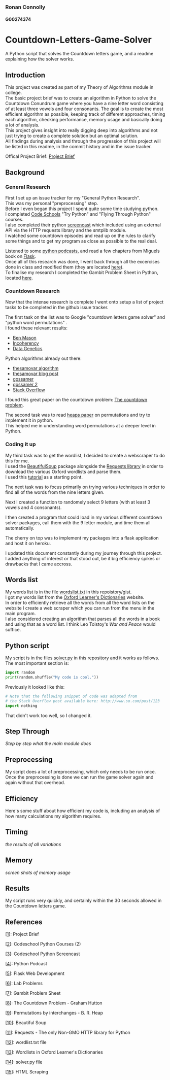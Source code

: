 ### Ronan Connolly
#### G00274374
# Countdown-Letters-Game-Solver
A Python script that solves the Countdown letters game, and a readme explaining how the solver works.

## Introduction
This project was created as part of my Theory of Algorithms module in college.  
The basic project brief was to create an algorithm in Python to solve the Countdown Conundrum game where you have a nine letter word consisting of at least three vowels and four consonants. 
The goal is to create the most efficient algorithm as possible, keeping track of different approaches, timing each algorithm, checking performance, memory usage and basically doing a lot of analysis.  
This project gives insight into really digging deep into algorithms and not just trying to create a complete solution but an optimal solution.  
All findings during analysis and through the progression of this project will be listed in this readme, in the commit history and in the issue tracker.  

Offical Project Brief: [Project Brief][1]

## Background
### General Research
First I set up an issue tracker for my "General Python Research".  
This was my personal "preprocessing" step.  
Before I even began this project I spent quite some time studying python.  
I completed [Code Schools][2] "Try Python" and "Flying Through Python" courses.  
I also completed their python [screencast][3] which included using an external API via the HTTP requests library and the smtplib module.  
I watched some countdown episodes and read up on the rules to clarify some things and to get my program as close as possible to the real deal.

Listened to some [python podcasts][4], and read a few chapters from Miguels book on [Flask][5].  
Once all of this research was done, I went back through all the excercises done in class and modified them (they are located [here][6]).  
To finalise my research I completed the Gambit Problem Sheet in Python, located [here][7].

### Countdown Research
Now that the intense research is complete I went onto setup a list of project tasks to be completed in the github issue tracker.

The first task on the list was to Google "countdown letters game solver" and "python word permutations" .  
I found these relevant results:  
- [Ben Mason](http://benmason.net/countdown.qsp])
- [Incoherency](http://incoherency.co.uk/countdown/)
- [Data Genetics](http://www.datagenetics.com/blog/august52014/index.html)

Python algorithms already out there:
- [thesamovar algorithm](http://thesamovar.net/countdownnumbers)
- [thesamovar blog post](https://thesamovar.wordpress.com/2008/01/02/countdown-numbers-game-in-python/)
- [gossamer](http://www.gossamer-threads.com/lists/python/python/616211)
- [gossamer 2](http://www.gossamer-threads.com/lists/python/python/618568)
- [Stack Overflow](http://stackoverflow.com/questions/35640414/countdown-letters-solver-recursive-python)

I found this great paper on the countdown problem: [The countdown problem][8].

The second task was to read [heaps paper][9] on permutations and try to implement it in python.  
This helped me in understanding word permutations at a deeper level in Python.

### Coding it up

My third task was to get the wordlist, I decided to create a webscraper to do this for me.  
I used the [BeautifulSoup][10] package alongside the [Requests library][11] in order to download the various Oxford wordlists and parse them.  
I used this [tutorial][15] as a starting point.

The next task was to focus primarily on trying various techniques in order to find all of the words from the nine letters given.

Next I created a function to randomely select 9 letters (with at least 3 vowels and 4 consonants).

I then created a program that could load in my various different countdown solver packages, call them with the 9 letter module, and time them all automatically.

The cherry on top was to implement my packages into a flask application and host it on heroku.  

I updated this document constantly during my journey through this project.  
I added anything of interest or that stood out, be it big efficiency spikes or drawbacks that I came accross.  


## Words list
My words list is in the file [wordslist.txt][12] in this repoistory/gist.  
I got my words list from the [Oxford Learner's Dictionaries][13] website.  
In order to efficiently retrieve all the words from all the word lists on the website I create a web scraper which you can run from the menu in the main program.  
I also considered creating an algorithm that parses all the words in a book and using that as a word list. I think Leo Tolstoy's *War and Peace* would suffice.

## Python script
My script is in the files [solver.py][14] in this repository and it works as follows.  
The most important section is:

```python
import random
print(random.shuffle("My code is cool."))
```

Previously it looked like this:
```python
# Note that the following snippet of code was adapted from
# the Stack Overflow post available here: http://www.so.com/post/123
import nothing
```
That didn't work too well, so I changed it.

## Step Through
*Step by step what the main module does*

## Preprocessing
My script does a lot of preprocessing, which only needs to be run once.  
Once the preprocessing is done we can run the game solver again and again without that overhead.

## Efficiency
Here's some stuff about how efficient my code is, including an analysis of how many calculations my algorithm requires.

## Timing
*the results of all variations*

## Memory
*screen shots of memory usage*

## Results
My script runs very quickly, and certainly within the 30 seconds allowed in the Countdown letters game.

## References
[1]: https://gist.github.com/ianmcloughlin/cc5340ee080bd135919a
[[1]]: Project Brief 

[2]: https://www.codeschool.com/learn/python
[[2]]: Codeschool Python Courses (2)

[3]: https://www.codeschool.com/screencasts/soup-to-bits-flying-through-python 
[[3]]: Codeschool Python Screencast

[4]: https://talkpython.fm/
[[4]]: Python Podcast

[5]: http://shop.oreilly.com/product/0636920031116.do
[[5]]: Flask Web Development

[6]: http://comjnl.oxfordjournals.org/content/6/3/293.full.pdf
[[6]]: Lab Problems

[7]: http://www.crummy.com/software/BeautifulSoup/
[[7]]: Gambit Problem Sheet

[8]: http://www.cs.nott.ac.uk/~pszgmh/countdown.pdf
[[8]]: The Countdown Problem - Graham Hutton

[9]: http://comjnl.oxfordjournals.org/content/6/3/293.full.pdf
[[9]]: Permutations by interchanges - B. R. Heap

[10]: http://www.crummy.com/software/BeautifulSoup/
[[10]]: Beautiful Soup

[11]: http://requests.readthedocs.org/en/master/
[[11]]: Requests - The only Non-GMO HTTP library for Python

[12]: wordlist.txt
[[12]]: wordlist.txt file

[13]: http://www.oxfordlearnersdictionaries.com/wordlist/
[[13]]: Wordlists in Oxford Learner's Dictionaries

[14]: solver.py
[[14]]: solver.py file

[15]: http://docs.python-guide.org/en/latest/scenarios/scrape/
[[15]]: HTML Scraping


